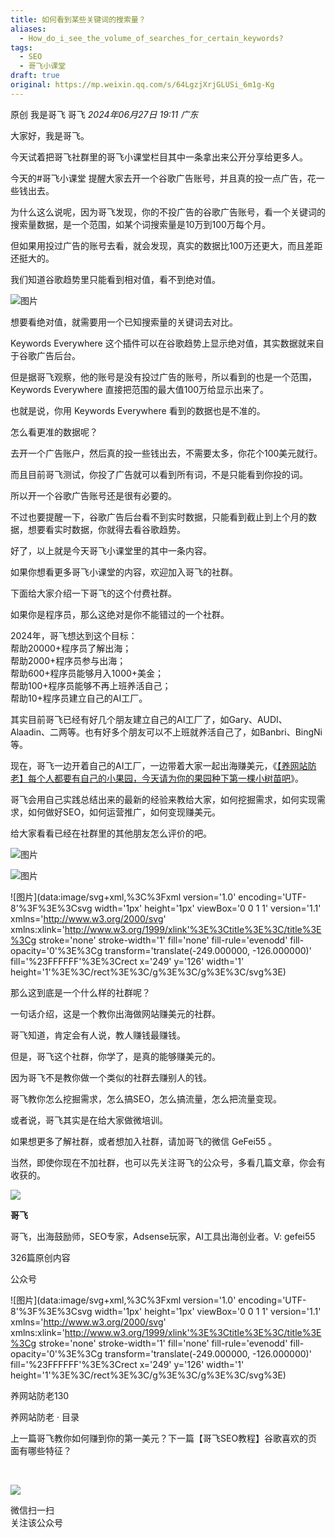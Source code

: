```yaml
---
title: 如何看到某些关键词的搜索量？
aliases:
  - How_do_i_see_the_volume_of_searches_for_certain_keywords?
tags:
  - SEO
  - 哥飞小课堂
draft: true
original: https://mp.weixin.qq.com/s/64LgzjXrjGLUSi_6m1g-Kg
---
```



原创 我是哥飞 哥飞 _2024年06月27日 19:11_ _广东_

大家好，我是哥飞。

今天试着把哥飞社群里的哥飞小课堂栏目其中一条拿出来公开分享给更多人。

今天的#哥飞小课堂 提醒大家去开一个谷歌广告账号，并且真的投一点广告，花一些钱出去。

为什么这么说呢，因为哥飞发现，你的不投广告的谷歌广告账号，看一个关键词的搜索量数据，是一个范围，如某个词搜索量是10万到100万每个月。

但如果用投过广告的账号去看，就会发现，真实的数据比100万还更大，而且差距还挺大的。

我们知道谷歌趋势里只能看到相对值，看不到绝对值。

![图片](https://mmbiz.qpic.cn/sz_mmbiz_png/LBrX00GQeicvZesz7jRaDCkrIiaY1vyxWJcLGkZwl2n7zGDh0ib0nkBoW5A7iaOu6BFfxy9wGgKuhkHCvaib9w3jDOA/640?wx_fmt=png&from=appmsg&tp=webp&wxfrom=5&wx_lazy=1&wx_co=1)

想要看绝对值，就需要用一个已知搜索量的关键词去对比。

Keywords Everywhere 这个插件可以在谷歌趋势上显示绝对值，其实数据就来自于谷歌广告后台。

但是据哥飞观察，他的账号是没有投过广告的账号，所以看到的也是一个范围，Keywords Everywhere 直接把范围的最大值100万给显示出来了。

也就是说，你用 Keywords Everywhere 看到的数据也是不准的。

怎么看更准的数据呢？

去开一个广告账户，然后真的投一些钱出去，不需要太多，你花个100美元就行。

而且目前哥飞测试，你投了广告就可以看到所有词，不是只能看到你投的词。

所以开一个谷歌广告账号还是很有必要的。

不过也要提醒一下，谷歌广告后台看不到实时数据，只能看到截止到上个月的数据，想要看实时数据，你就得去看谷歌趋势。

好了，以上就是今天哥飞小课堂里的其中一条内容。

如果你想看更多哥飞小课堂的内容，欢迎加入哥飞的社群。  

下面给大家介绍一下哥飞的这个付费社群。

如果你是程序员，那么这绝对是你不能错过的一个社群。  

2024年，哥飞想达到这个目标：  
帮助20000+程序员了解出海；  
帮助2000+程序员参与出海；  
帮助600+程序员能够月入1000+美金；  
帮助100+程序员能够不再上班养活自己；  
帮助10+程序员建立自己的AI工厂。

其实目前哥飞已经有好几个朋友建立自己的AI工厂了，如Gary、AUDI、Alaadin、二两等。也有好多个朋友可以不上班就养活自己了，如Banbri、BingNi等。  

现在，哥飞一边开着自己的AI工厂，一边带着大家一起出海赚美元，《[【养网站防老】每个人都要有自己的小果园，今天请为你的果园种下第一棵小树苗吧](http://mp.weixin.qq.com/s?__biz=MjM5OTIzMzYyMA==&mid=2650082415&idx=1&sn=8b725d7238143cdf7b0992b6f7835b57&chksm=bf3f3d548848b442dafc0a5fa379cf90be1749a82d62c2371d2140fed2cc5bbc86e3430e2d6f&scene=21#wechat_redirect)》。

哥飞会用自己实践总结出来的最新的经验来教给大家，如何挖掘需求，如何实现需求，如何做好SEO，如何运营推广，如何变现赚美元。  

给大家看看已经在社群里的其他朋友怎么评价的吧。

  

![图片](https://mmbiz.qpic.cn/sz_mmbiz_jpg/LBrX00GQeictfJNjePhchkZYLuBwKPcJl2yZPhaRV7VWHg1Fe9tIs05v9QTFBq1oCZjVn9qB08LszWxrFibHHeMQ/640?wx_fmt=other&wxfrom=5&wx_lazy=1&wx_co=1&tp=webp)

![图片](https://mmbiz.qpic.cn/sz_mmbiz_jpg/LBrX00GQeicsc3DNibdfcSLWyEGZBZSXSUbPuaibAobt9LPMO3wygibBF21OuH0mCYZU6Hn3qgz5Zvxml98F9dKnrQ/640?wx_fmt=other&wxfrom=5&wx_lazy=1&wx_co=1&tp=webp)

  

![图片](data:image/svg+xml,%3C%3Fxml version='1.0' encoding='UTF-8'%3F%3E%3Csvg width='1px' height='1px' viewBox='0 0 1 1' version='1.1' xmlns='http://www.w3.org/2000/svg' xmlns:xlink='http://www.w3.org/1999/xlink'%3E%3Ctitle%3E%3C/title%3E%3Cg stroke='none' stroke-width='1' fill='none' fill-rule='evenodd' fill-opacity='0'%3E%3Cg transform='translate(-249.000000, -126.000000)' fill='%23FFFFFF'%3E%3Crect x='249' y='126' width='1' height='1'%3E%3C/rect%3E%3C/g%3E%3C/g%3E%3C/svg%3E)

  
那么这到底是一个什么样的社群呢？  

  

一句话介绍，这是一个教你出海做网站赚美元的社群。  

  

哥飞知道，肯定会有人说，教人赚钱最赚钱。  

  

但是，哥飞这个社群，你学了，是真的能够赚美元的。

  

因为哥飞不是教你做一个类似的社群去赚别人的钱。  

  

哥飞教你怎么挖掘需求，怎么搞SEO，怎么搞流量，怎么把流量变现。

  

或者说，哥飞其实是在给大家做微培训。

  

如果想更多了解社群，或者想加入社群，请加哥飞的微信 GeFei55 。  

  

当然，即使你现在不加社群，也可以先关注哥飞的公众号，多看几篇文章，你会有收获的。  

  

![](http://mmbiz.qpic.cn/mmbiz_png/LBrX00GQeicsQIcEZg1UMapobh9KDpNHpFI7CNXVq0Z4zQD6zVia7KGl8iacciaFNPCa3Cic1TKp4h7tYY9doIQ3eRg/300?wx_fmt=png&wxfrom=19)

**哥飞**

哥飞，出海鼓励师，SEO专家，Adsense玩家，AI工具出海创业者。V: gefei55

326篇原创内容

公众号

  

![图片](data:image/svg+xml,%3C%3Fxml version='1.0' encoding='UTF-8'%3F%3E%3Csvg width='1px' height='1px' viewBox='0 0 1 1' version='1.1' xmlns='http://www.w3.org/2000/svg' xmlns:xlink='http://www.w3.org/1999/xlink'%3E%3Ctitle%3E%3C/title%3E%3Cg stroke='none' stroke-width='1' fill='none' fill-rule='evenodd' fill-opacity='0'%3E%3Cg transform='translate(-249.000000, -126.000000)' fill='%23FFFFFF'%3E%3Crect x='249' y='126' width='1' height='1'%3E%3C/rect%3E%3C/g%3E%3C/g%3E%3C/svg%3E)

养网站防老130

养网站防老 · 目录

上一篇哥飞教你如何赚到你的第一美元？下一篇【哥飞SEO教程】谷歌喜欢的页面有哪些特征？

​

![](https://mp.weixin.qq.com/mp/qrcode?scene=10000004&size=102&__biz=MjM5OTIzMzYyMA==&mid=2650083151&idx=1&sn=ad6b11fb05c872db262bc7a947ba6990&send_time=)

微信扫一扫  
关注该公众号